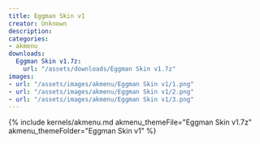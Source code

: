 ```yaml
---
title: Eggman Skin v1
creator: Unknown
description: 
categories:
- akmenu
downloads:
  Eggman Skin v1.7z:
    url: "/assets/downloads/Eggman Skin v1.7z"
images:
- url: "/assets/images/akmenu/Eggman Skin v1/1.png"
- url: "/assets/images/akmenu/Eggman Skin v1/2.png"
- url: "/assets/images/akmenu/Eggman Skin v1/3.png"
---
```


{% include kernels/akmenu.md akmenu_themeFile="Eggman Skin v1.7z" akmenu_themeFolder="Eggman Skin v1" %}
